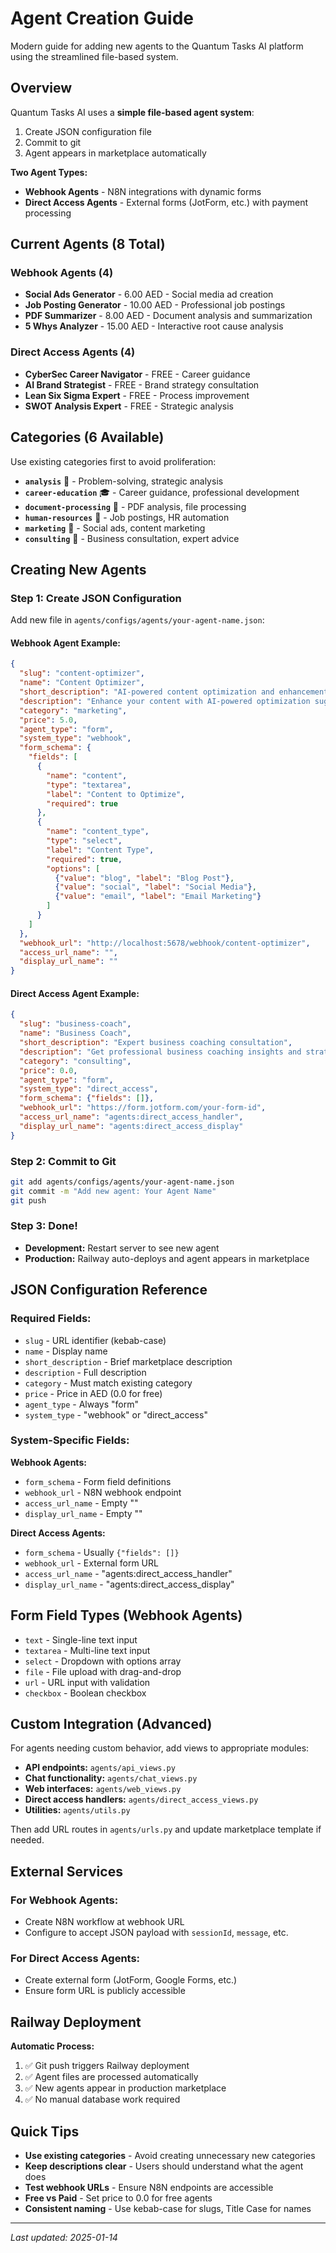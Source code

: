 # Agent Creation Guide

Modern guide for adding new agents to the Quantum Tasks AI platform using the streamlined file-based system.

## Overview

Quantum Tasks AI uses a **simple file-based agent system**:
1. Create JSON configuration file
2. Commit to git 
3. Agent appears in marketplace automatically

**Two Agent Types:**
- **Webhook Agents** - N8N integrations with dynamic forms
- **Direct Access Agents** - External forms (JotForm, etc.) with payment processing

## Current Agents (8 Total)

### Webhook Agents (4)
- **Social Ads Generator** - 6.00 AED - Social media ad creation
- **Job Posting Generator** - 10.00 AED - Professional job postings  
- **PDF Summarizer** - 8.00 AED - Document analysis and summarization
- **5 Whys Analyzer** - 15.00 AED - Interactive root cause analysis

### Direct Access Agents (4)  
- **CyberSec Career Navigator** - FREE - Career guidance
- **AI Brand Strategist** - FREE - Brand strategy consultation
- **Lean Six Sigma Expert** - FREE - Process improvement
- **SWOT Analysis Expert** - FREE - Strategic analysis

## Categories (6 Available)
Use existing categories first to avoid proliferation:

- **`analysis`** 🧠 - Problem-solving, strategic analysis
- **`career-education`** 🎓 - Career guidance, professional development  
- **`document-processing`** 📄 - PDF analysis, file processing
- **`human-resources`** 💼 - Job postings, HR automation
- **`marketing`** 📢 - Social ads, content marketing
- **`consulting`** 💼 - Business consultation, expert advice

## Creating New Agents

### Step 1: Create JSON Configuration

Add new file in `agents/configs/agents/your-agent-name.json`:

#### Webhook Agent Example:
```json
{
  "slug": "content-optimizer",
  "name": "Content Optimizer", 
  "short_description": "AI-powered content optimization and enhancement",
  "description": "Enhance your content with AI-powered optimization suggestions, tone analysis, and improvement recommendations.",
  "category": "marketing",
  "price": 5.0,
  "agent_type": "form",
  "system_type": "webhook",
  "form_schema": {
    "fields": [
      {
        "name": "content",
        "type": "textarea",
        "label": "Content to Optimize",
        "required": true
      },
      {
        "name": "content_type", 
        "type": "select",
        "label": "Content Type",
        "required": true,
        "options": [
          {"value": "blog", "label": "Blog Post"},
          {"value": "social", "label": "Social Media"},
          {"value": "email", "label": "Email Marketing"}
        ]
      }
    ]
  },
  "webhook_url": "http://localhost:5678/webhook/content-optimizer",
  "access_url_name": "",
  "display_url_name": ""
}
```

#### Direct Access Agent Example:
```json
{
  "slug": "business-coach",
  "name": "Business Coach",
  "short_description": "Expert business coaching consultation", 
  "description": "Get professional business coaching insights and strategic guidance from experienced consultants.",
  "category": "consulting",
  "price": 0.0,
  "agent_type": "form", 
  "system_type": "direct_access",
  "form_schema": {"fields": []},
  "webhook_url": "https://form.jotform.com/your-form-id",
  "access_url_name": "agents:direct_access_handler",
  "display_url_name": "agents:direct_access_display"
}
```

### Step 2: Commit to Git
```bash
git add agents/configs/agents/your-agent-name.json
git commit -m "Add new agent: Your Agent Name"
git push
```

### Step 3: Done! 
- **Development:** Restart server to see new agent
- **Production:** Railway auto-deploys and agent appears in marketplace

## JSON Configuration Reference

### Required Fields:
- `slug` - URL identifier (kebab-case)
- `name` - Display name
- `short_description` - Brief marketplace description  
- `description` - Full description
- `category` - Must match existing category
- `price` - Price in AED (0.0 for free)
- `agent_type` - Always "form"
- `system_type` - "webhook" or "direct_access"

### System-Specific Fields:

**Webhook Agents:**
- `form_schema` - Form field definitions
- `webhook_url` - N8N webhook endpoint
- `access_url_name` - Empty ""  
- `display_url_name` - Empty ""

**Direct Access Agents:**
- `form_schema` - Usually `{"fields": []}`
- `webhook_url` - External form URL
- `access_url_name` - "agents:direct_access_handler"
- `display_url_name` - "agents:direct_access_display"

## Form Field Types (Webhook Agents)

- `text` - Single-line text input
- `textarea` - Multi-line text input
- `select` - Dropdown with options array  
- `file` - File upload with drag-and-drop
- `url` - URL input with validation
- `checkbox` - Boolean checkbox

## Custom Integration (Advanced)

For agents needing custom behavior, add views to appropriate modules:

- **API endpoints:** `agents/api_views.py`
- **Chat functionality:** `agents/chat_views.py` 
- **Web interfaces:** `agents/web_views.py`
- **Direct access handlers:** `agents/direct_access_views.py`
- **Utilities:** `agents/utils.py`

Then add URL routes in `agents/urls.py` and update marketplace template if needed.

## External Services

### For Webhook Agents:
- Create N8N workflow at webhook URL
- Configure to accept JSON payload with `sessionId`, `message`, etc.

### For Direct Access Agents:
- Create external form (JotForm, Google Forms, etc.)
- Ensure form URL is publicly accessible

## Railway Deployment

**Automatic Process:**
1. ✅ Git push triggers Railway deployment
2. ✅ Agent files are processed automatically  
3. ✅ New agents appear in production marketplace
4. ✅ No manual database work required

## Quick Tips

- **Use existing categories** - Avoid creating unnecessary new categories
- **Keep descriptions clear** - Users should understand what the agent does
- **Test webhook URLs** - Ensure N8N endpoints are accessible
- **Free vs Paid** - Set price to 0.0 for free agents
- **Consistent naming** - Use kebab-case for slugs, Title Case for names

---

*Last updated: 2025-01-14*